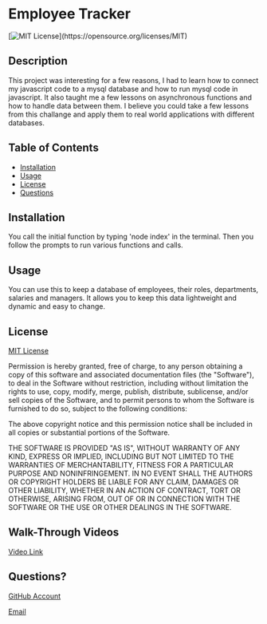 # Employee Tracker

[![MIT License](https://img.shields.io/apm/l/atomic-design-ui.svg?)](https://opensource.org/licenses/MIT)

## Description

This project was interesting for a few reasons, I had to learn how to connect my javascript code to a mysql database and how to run mysql code in javascript. It also taught me a few lessons on asynchronous functions and how to handle data between them. I believe you could take a few lessons from this challange and apply them to real world applications with different databases.

## Table of Contents

* [Installation](#installation)
* [Usage](#usage)
* [License](#license)
* [Questions](#questions)


## Installation

You call the initial function by typing 'node index' in the terminal. Then you follow the prompts to run various functions and calls.

## Usage

You can use this to keep a database of employees, their roles, departments, salaries and managers. It allows you to keep this data lightweight and dynamic and easy to change.

## License

[MIT License](https://opensource.org/licenses/MIT)

Permission is hereby granted, free of charge, to any person obtaining a copy of this software and associated documentation files (the "Software"), to deal in the Software without restriction, including without limitation the rights to use, copy, modify, merge, publish, distribute, sublicense, and/or sell copies of the Software, and to permit persons to whom the Software is furnished to do so, subject to the following conditions:

The above copyright notice and this permission notice shall be included in all copies or substantial portions of the Software.

THE SOFTWARE IS PROVIDED "AS IS", WITHOUT WARRANTY OF ANY KIND, EXPRESS OR IMPLIED, INCLUDING BUT NOT LIMITED TO THE WARRANTIES OF MERCHANTABILITY, FITNESS FOR A PARTICULAR PURPOSE AND NONINFRINGEMENT. IN NO EVENT SHALL THE AUTHORS OR COPYRIGHT HOLDERS BE LIABLE FOR ANY CLAIM, DAMAGES OR OTHER LIABILITY, WHETHER IN AN ACTION OF CONTRACT, TORT OR OTHERWISE, ARISING FROM, OUT OF OR IN CONNECTION WITH THE SOFTWARE OR THE USE OR OTHER DEALINGS IN THE SOFTWARE.

## Walk-Through Videos

[Video Link](https://youtu.be/IVYP4tUXO9o)


## Questions?

[GitHub Account](https://github.com/johndavis92790/)

[Email](mailto:johndavis92790@gmail.com)